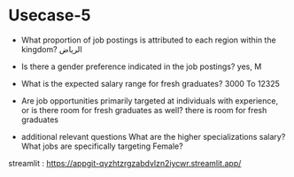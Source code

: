 # Usecase-5
- What proportion of job postings is attributed to each region within the kingdom?
    الرياض

- Is there a gender preference indicated in the job postings?
    yes, M

- What is the expected salary range for fresh graduates?
    3000 To 12325

- Are job opportunities primarily targeted at individuals with experience, or is there room for fresh graduates as well?
    there is room for fresh graduates

- additional relevant questions
    What are the higher specializations salary?
    What jobs are specifically targeting Female?

streamlit : https://appgit-qyzhtzrgzabdvlzn2iycwr.streamlit.app/
